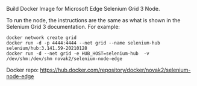 Build Docker Image for Microsoft Edge Selenium Grid 3 Node.

To run the node, the instructions are the same as what is shown in the Selenium Grid 3 documentation. For example:
```
docker network create grid 
docker run -d -p 4444:4444 --net grid --name selenium-hub selenium/hub:3.141.59-20210128 
docker run -d --net grid -e HUB_HOST=selenium-hub  -v /dev/shm:/dev/shm novak2/selenium-node-edge
```

Docker repo: https://hub.docker.com/repository/docker/novak2/selenium-node-edge

